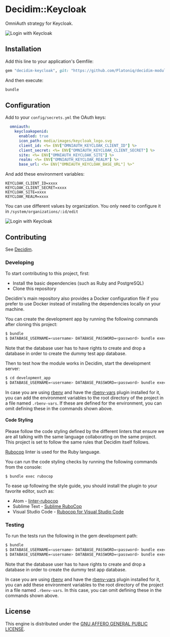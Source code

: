 # Decidim::Keycloak

OmniAuth strategy for Keycloak.

![Login with Keycloak](examples/login.png)

## Installation

Add this line to your application's Gemfile:

```ruby
gem "decidim-keycloak", git: "https://github.com/Platoniq/decidim-module-keycloak", branch: "main"
```

And then execute:

```bash
bundle
```

## Configuration

Add to your `config/secrets.yml` the OAuth keys:

```yaml
  omniauth:
    keycloakopenid:
      enabled: true
      icon_path: media/images/keycloak_logo.svg
      client_id: <%= ENV["OMNIAUTH_KEYCLOAK_CLIENT_ID"] %>
      client_secret: <%= ENV["OMNIAUTH_KEYCLOAK_CLIENT_SECRET"] %>
      site: <%= ENV["OMNIAUTH_KEYCLOAK_SITE"] %>
      realm: <%= ENV["OMNIAUTH_KEYCLOAK_REALM"] %>
      base_url: <%= ENV["OMNIAUTH_KEYCLOAK_BASE_URL"] %>" 
```

And add these environment variables:

```
KEYCLOAK_CLIENT_ID=xxxx
KEYCLOAK_CLIENT_SECRET=xxxx
KEYCLOAK_SITE=xxxx
KEYCLOAK_REALM=xxxx
```

You can use different values by organization. You only need to configure it in `/system/organizations/:id/edit`

![Login with Keycloak](examples/system_conf.gif)

## Contributing

See [Decidim](https://github.com/decidim/decidim).

### Developing

To start contributing to this project, first:

- Install the basic dependencies (such as Ruby and PostgreSQL)
- Clone this repository

Decidim's main repository also provides a Docker configuration file if you
prefer to use Docker instead of installing the dependencies locally on your
machine.

You can create the development app by running the following commands after
cloning this project:

```bash
$ bundle
$ DATABASE_USERNAME=<username> DATABASE_PASSWORD=<password> bundle exec rake development_app
```

Note that the database user has to have rights to create and drop a database in
order to create the dummy test app database.

Then to test how the module works in Decidim, start the development server:

```bash
$ cd development_app
$ DATABASE_USERNAME=<username> DATABASE_PASSWORD=<password> bundle exec rails s
```

In case you are using [rbenv](https://github.com/rbenv/rbenv) and have the
[rbenv-vars](https://github.com/rbenv/rbenv-vars) plugin installed for it, you
can add the environment variables to the root directory of the project in a file
named `.rbenv-vars`. If these are defined for the environment, you can omit
defining these in the commands shown above.

#### Code Styling

Please follow the code styling defined by the different linters that ensure we
are all talking with the same language collaborating on the same project. This
project is set to follow the same rules that Decidim itself follows.

[Rubocop](https://rubocop.readthedocs.io/) linter is used for the Ruby language.

You can run the code styling checks by running the following commands from the
console:

```
$ bundle exec rubocop
```

To ease up following the style guide, you should install the plugin to your
favorite editor, such as:

- Atom - [linter-rubocop](https://atom.io/packages/linter-rubocop)
- Sublime Text - [Sublime RuboCop](https://github.com/pderichs/sublime_rubocop)
- Visual Studio Code - [Rubocop for Visual Studio Code](https://github.com/misogi/vscode-ruby-rubocop)

### Testing

To run the tests run the following in the gem development path:

```bash
$ bundle
$ DATABASE_USERNAME=<username> DATABASE_PASSWORD=<password> bundle exec rake test_app
$ DATABASE_USERNAME=<username> DATABASE_PASSWORD=<password> bundle exec rspec
```

Note that the database user has to have rights to create and drop a database in
order to create the dummy test app database.

In case you are using [rbenv](https://github.com/rbenv/rbenv) and have the
[rbenv-vars](https://github.com/rbenv/rbenv-vars) plugin installed for it, you
can add these environment variables to the root directory of the project in a
file named `.rbenv-vars`. In this case, you can omit defining these in the
commands shown above.

## License

This engine is distributed under the [GNU AFFERO GENERAL PUBLIC LICENSE](LICENSE-AGPLv3.txt).
